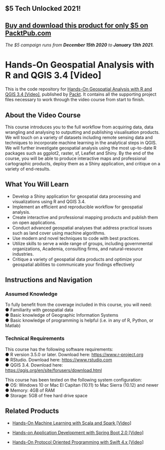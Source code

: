 ## $5 Tech Unlocked 2021!
[Buy and download this product for only $5 on PacktPub.com](https://www.packtpub.com/)
-----
*The $5 campaign         runs from __December 15th 2020__ to __January 13th 2021.__*

# Hands-On Geospatial Analysis with R and QGIS 3.4 [Video]
This is the code repository for [Hands-On Geospatial Analysis with R and QGIS 3.4 [Video]](https://www.packtpub.com/big-data-and-business-intelligence/hands-geospatial-analysis-r-and-qgis-34-video?utm_source=github&utm_medium=repository&utm_campaign=9781789950052), published by [Packt](https://www.packtpub.com/?utm_source=github). It contains all the supporting project files necessary to work through the video course from start to finish.
## About the Video Course
This course introduces you to the full workflow from acquiring data, data wrangling and analysing to outputting and publishing visualisation products. We will touch on a variety of datasets including remote sensing data and techniques to incorporate machine learning in the analytical steps in QGIS. We will further investigate geospatial analysis using the most up-to-date R packages such as ggplot2, raster, sf, Leaflet and Shiny.
By the end of the course, you will be able to produce interactive maps and professional cartographic products, deploy them as a Shiny application, and critique on a variety of end-results.


<H2>What You Will Learn</H2>
<DIV class=book-info-will-learn-text>
<UL>
<LI>Develop a Shiny application for geospatial data processing and visualizations using R and QGIS 3.4. 
<LI>Implement an efficient and reproducible workflow for geospatial analysis. 
<LI>Create interactive and professional mapping products and publish them on open applications.&nbsp; 
<LI>Conduct advanced geospatial analyses that address practical issues such as land cover using machine algorithms. 
<LI>Use modern and novel techniques to code with best practices. 
<LI>Utilize skills to serve a wide range of groups, including governmental organizations, Academia, consulting firms, and natural-resource industries. 
<LI>Critique a variety of geospatial data products and optimize your geospatial abilities to communicate your findings effectively </LI></UL></DIV>

## Instructions and Navigation
### Assumed Knowledge
To fully benefit from the coverage included in this course, you will need:<br/>
●	Familiarity with geospatial data<br/>
●	Basic knowledge of Geographic Information Systems<br/>
●	Basic knowledge of programming is helpful (i.e. in any of R, Python, or Matlab)<br/>

### Technical Requirements
This course has the following software requirements:<br/>
●	R version 3.5.0 or later. Download here: https://www.r-project.org<br/>
●	RStudio. Download here: https://www.rstudio.com<br/>
●	QGIS 3.4. Download here: https://qgis.org/en/site/forusers/download.html<br/>

This course has been tested on the following system configuration:<br/>
●	OS:  Windows 10 or Mac El Capitan (10.11) to Mac Sierra (10.12) and newer<br/>
●	Memory: 4GB of RAM<br/>
●	Storage: 5GB of free hard drive space<br/>


## Related Products
* [Hands-On Machine Learning with Scala and Spark [Video]](https://www.packtpub.com/big-data-and-business-intelligence/hands-machine-learning-scala-and-spark-video?utm_source=github&utm_medium=repository&utm_campaign=9781789342468)

* [Hands-on Application Development with Spring Boot 2.0 [Video]](https://www.packtpub.com/application-development/hands-application-development-spring-boot-20-video?utm_source=github&utm_medium=repository&utm_campaign=9781789137712)

* [Hands-On Protocol Oriented Programming with Swift 4.x [Video]](https://www.packtpub.com/application-development/hands-protocol-oriented-programming-swift-4x-video?utm_source=github&utm_medium=repository&utm_campaign=9781789610307)

